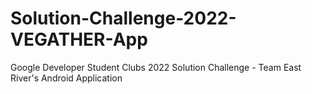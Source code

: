 # Solution-Challenge-2022-VEGATHER-App
Google Developer Student Clubs 2022 Solution Challenge - Team East River's Android Application
